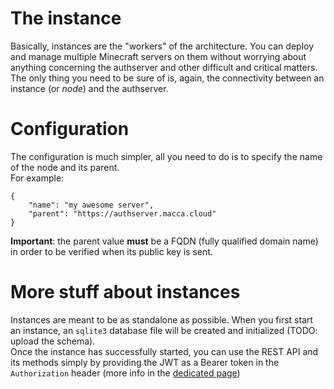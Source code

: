 
# The instance
Basically, instances are the "workers" of the architecture. You can deploy and manage multiple Minecraft servers on them without worrying about anything concerning the authserver and other difficult and critical matters. The only thing you need to be sure of is, again, the connectivity between an instance (or *node*) and the authserver.

# Configuration
The configuration is much simpler, all you need to do is to specify the name of the node and its parent.
<br>For example:
```
{
	"name": "my awesome server",
	"parent": "https://authserver.macca.cloud"
}
```
**Important**: the parent value **must** be a FQDN (fully qualified domain name) in order to be verified when its public key is sent.

# More stuff about instances
Instances are meant to be as standalone as possible. When you first start an instance, an `sqlite3` database file will be created and initialized (TODO: upload the schema).
<br>
Once the instance has successfully started, you can use the REST API and its methods simply by providing the JWT as a Bearer token in the `Authorization` header  (more info in the [dedicated page](https://github.com/lugli-maccaferri/qbic-demo/tree/main/instance/api))
